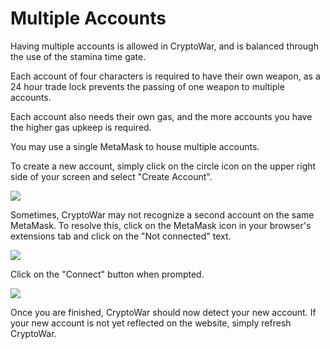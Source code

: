 # Multiple Accounts

Having multiple accounts is allowed in CryptoWar, and is balanced through the use of the stamina time gate.

Each account of four characters is required to have their own weapon, as a 24 hour trade lock prevents the passing of one weapon to multiple accounts.

Each account also needs their own gas, and the more accounts you have the higher gas upkeep is required.

You may use a single MetaMask to house multiple accounts.

To create a new account, simply click on the circle icon on the upper right side of your screen and select "Create Account".

![](../.gitbook/assets/create-account.png)

Sometimes, CryptoWar may not recognize a second account on the same MetaMask. To resolve this, click on the MetaMask icon in your browser's extensions tab and click on the "Not connected" text.

![](../.gitbook/assets/not-connected.png)

Click on the "Connect" button when prompted.

![](../.gitbook/assets/connect-button.png)

Once you are finished, CryptoWar should now detect your new account. If your new account is not yet reflected on the website, simply refresh CryptoWar.

